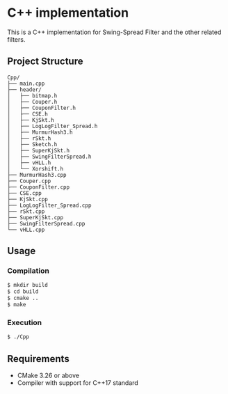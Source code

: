 # C++ implementation

This is a C++ implementation for Swing-Spread Filter and the other related filters. 

## Project Structure

```
Cpp/
├── main.cpp
├── header/
│   ├── bitmap.h
│   ├── Couper.h
│   ├── CouponFilter.h
│   ├── CSE.h
│   ├── KjSkt.h
│   ├── LogLogFilter_Spread.h
│   ├── MurmurHash3.h
│   ├── rSkt.h
│   ├── Sketch.h
│   ├── SuperKjSkt.h
│   ├── SwingFilterSpread.h
│   ├── vHLL.h
│   └── Xorshift.h
├── MurmurHash3.cpp
├── Couper.cpp
├── CouponFilter.cpp
├── CSE.cpp
├── KjSkt.cpp
├── LogLogFilter_Spread.cpp
├── rSkt.cpp
├── SuperKjSkt.cpp
├── SwingFilterSpread.cpp
└── vHLL.cpp
```

## Usage

### Compilation

```bash
$ mkdir build
$ cd build
$ cmake ..
$ make
```

### Execution

```bash
$ ./Cpp
```

## Requirements

- CMake 3.26 or above
- Compiler with support for C++17 standard

